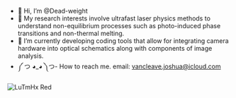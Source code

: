 - 👋 Hi, I’m @Dead-weight
- 👀 My research interests involve ultrafast laser physics methods to understand non-equilibrium processes such as photo-induced phase transitions and non-thermal melting.
- 🌱 I’m currently developing coding tools that allow for integrating camera hardware into optical schematics along with components of image analysis. 
- ༼ つ ◕_◕ ༽つ- How to reach me. email: vancleave.joshua@icloud.com
<!---
Dead-weight/Dead-weight is a ✨ special ✨ repository because its `README.md` (this file) appears on your GitHub profile.
You can click the Preview link to take a look at your changes.
--->
![LuTmHx Red](https://github.com/Dead-weight/Dead-weight/assets/151807915/048a0780-7c75-43a4-ad26-498fe4c3dbb4)


